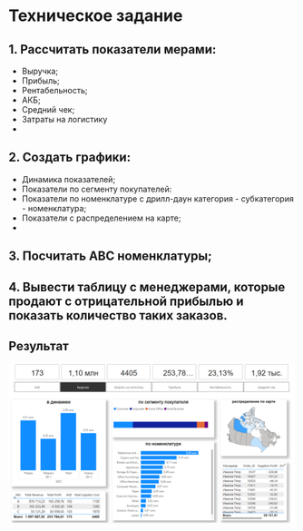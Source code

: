 # Техническое задание
## 1. Рассчитать показатели мерами:
* Выручка;
* Прибыль;
* Рентабельность;
* АКБ;
* Средний чек;
* Затраты на логистику
* 
## 2. Создать графики:
* Динамика показателей;
* Показатели по сегменту покупателей:
* Показатели по номенклатуре с дрилл-даун категория - субкатегория - номенклатура;
* Показатели с распределением на карте;
* 
## 3. Посчитать АВС номенклатуры;

## 4. Вывести таблицу с менеджерами, которые продают с отрицательной прибылью и показать количество таких заказов.

## Результат
![Изображение](res.png)
